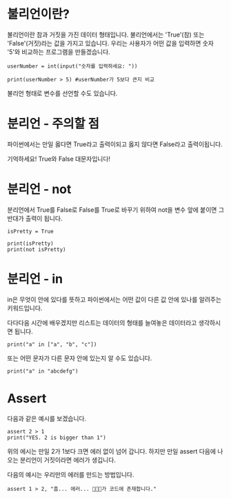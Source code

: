 # 불리언이란?
불리언이란 참과 거짓을 가진 데이터 형태입니다. 불리언에서는 'True'(참) 또는 'False'(거짓)라는 값을 가지고 있습니다. 우리는 사용자가 어떤 값을 입력하면 숫자 '5'와 비교하는 프로그램을 만들겠습니다.

```
userNumber = int(input("숫자를 입력하세요: "))

print(userNumber > 5) #userNumber가 5보다 큰지 비교
```
불리언 형태로 변수를 선언할 수도 있습니다.

# 분리언 - 주의할 점
파이썬에서는 만일 옳다면 True라고 출력이되고 옳지 않다면 False라고 출력이됩니다.

기억하세요! True와 False 대문자입니다!

# 분리언 - not
분리언에서 True를 False로 False를 True로 바꾸기 위하여 not을 변수 앞에 붙이면 그 반대가 출력이 됩니다.

```
isPretty = True

print(isPretty)
print(not isPretty)
```

# 분리언 - in
in은 무엇이 안에 있다를 뜻하고 파이썬에서는 어떤 값이 다른 값 안에 있나를 알려주는 키워드입니다.

다다다음 시간에 배우겠지만 리스트는 데이터의 형태를 늘여놓은 데이터라고 생각하시면 됩니다.

```
print("a" in ["a", "b", "c"])
```

또는 어떤 문자가 다른 문자 안에 있는지 알 수도 있습니다.

```
print("a" in "abcdefg")
```

# Assert
다음과 같은 예시를 보겠습니다.

```
assert 2 > 1
print("YES. 2 is bigger than 1")
```

위의 에시는 만일 2가 1보다 크면 에러 없이 넘어 갑니다. 하지만 만일 assert 다음에 나오는 분리언이 거짓이라면 에러가 생깁니다.

다음의 예시는 우리만의 에러를 만드는 방법입니다.

```
assert 1 > 2, "흠... 에러... 🐛🐛🐛가 코드에 존재합니다."
```
